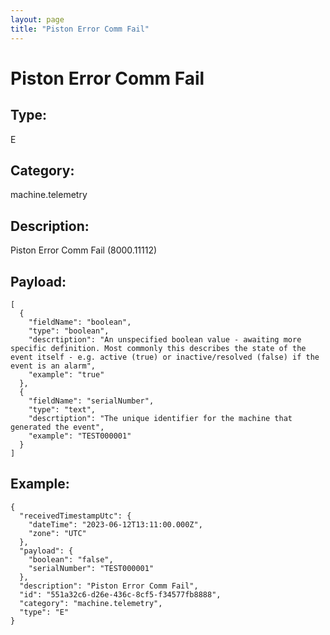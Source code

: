 ```yaml
---
layout: page
title: "Piston Error Comm Fail"
---
```


# Piston Error Comm Fail

## Type:

E

## Category:

machine.telemetry

## Description: 

Piston Error Comm Fail (8000.11112)

## Payload:

```
[
  {
    "fieldName": "boolean",
    "type": "boolean",
    "descrtiption": "An unspecified boolean value - awaiting more specific definition. Most commonly this describes the state of the event itself - e.g. active (true) or inactive/resolved (false) if the event is an alarm",
    "example": "true"
  },
  {
    "fieldName": "serialNumber",
    "type": "text",
    "descrtiption": "The unique identifier for the machine that generated the event",
    "example": "TEST000001"
  }
]
```

## Example:

```
{
  "receivedTimestampUtc": {
    "dateTime": "2023-06-12T13:11:00.000Z",
    "zone": "UTC"
  },
  "payload": {
    "boolean": "false",
    "serialNumber": "TEST000001"
  },
  "description": "Piston Error Comm Fail",
  "id": "551a32c6-d26e-436c-8cf5-f34577fb8888",
  "category": "machine.telemetry",
  "type": "E"
}
```
